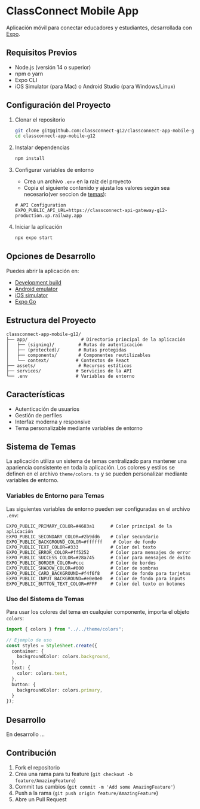 # ClassConnect Mobile App

Aplicación móvil para conectar educadores y estudiantes, desarrollada con [Expo](https://expo.dev).

## Requisitos Previos

- Node.js (versión 14 o superior)
- npm o yarn
- Expo CLI
- iOS Simulator (para Mac) o Android Studio (para Windows/Linux)

## Configuración del Proyecto

1. Clonar el repositorio
   ```bash
   git clone git@github.com:classconnect-g12/classconnect-app-mobile-g12.git
   cd classconnect-app-mobile-g12
   ```

2. Instalar dependencias
   ```bash
   npm install
   ```

3. Configurar variables de entorno
   - Crea un archivo `.env` en la raíz del proyecto
   - Copia el siguiente contenido y ajusta los valores según sea necesario(ver seccion de [temas](#sistema-de-temas)):
   ```env
   # API Configuration
   EXPO_PUBLIC_API_URL=https://classconnect-api-gateway-g12-production.up.railway.app
   ```

4. Iniciar la aplicación
   ```bash
   npx expo start
   ```

## Opciones de Desarrollo

Puedes abrir la aplicación en:
- [Development build](https://docs.expo.dev/develop/development-builds/introduction/)
- [Android emulator](https://docs.expo.dev/workflow/android-studio-emulator/)
- [iOS simulator](https://docs.expo.dev/workflow/ios-simulator/)
- [Expo Go](https://expo.dev/go)

## Estructura del Proyecto

```
classconnect-app-mobile-g12/
├── app/                    # Directorio principal de la aplicación
│   ├── (signing)/         # Rutas de autenticación
│   ├── (protected)/       # Rutas protegidas
│   ├── components/        # Componentes reutilizables
│   └── context/          # Contextos de React
├── assets/                # Recursos estáticos
├── services/             # Servicios de la API
└── .env                  # Variables de entorno
```

## Características

- Autenticación de usuarios
- Gestión de perfiles
- Interfaz moderna y responsive
- Tema personalizable mediante variables de entorno

## Sistema de Temas

La aplicación utiliza un sistema de temas centralizado para mantener una apariencia consistente en toda la aplicación. Los colores y estilos se definen en el archivo `theme/colors.ts` y se pueden personalizar mediante variables de entorno.

### Variables de Entorno para Temas

Las siguientes variables de entorno pueden ser configuradas en el archivo `.env`:

```env
EXPO_PUBLIC_PRIMARY_COLOR=#4683a1      # Color principal de la aplicación
EXPO_PUBLIC_SECONDARY_COLOR=#2b9dd6    # Color secundario
EXPO_PUBLIC_BACKGROUND_COLOR=#ffffff    # Color de fondo
EXPO_PUBLIC_TEXT_COLOR=#333            # Color del texto
EXPO_PUBLIC_ERROR_COLOR=#ff5252        # Color para mensajes de error
EXPO_PUBLIC_SUCCESS_COLOR=#28a745      # Color para mensajes de éxito
EXPO_PUBLIC_BORDER_COLOR=#ccc          # Color de bordes
EXPO_PUBLIC_SHADOW_COLOR=#000          # Color de sombras
EXPO_PUBLIC_CARD_BACKGROUND=#f4f6f8    # Color de fondo para tarjetas
EXPO_PUBLIC_INPUT_BACKGROUND=#e0e0e0   # Color de fondo para inputs
EXPO_PUBLIC_BUTTON_TEXT_COLOR=#FFF     # Color del texto en botones
```

### Uso del Sistema de Temas

Para usar los colores del tema en cualquier componente, importa el objeto `colors`:

```typescript
import { colors } from "../../theme/colors";

// Ejemplo de uso
const styles = StyleSheet.create({
  container: {
    backgroundColor: colors.background,
  },
  text: {
    color: colors.text,
  },
  button: {
    backgroundColor: colors.primary,
  }
});
```

## Desarrollo

En desarrollo ...

## Contribución

1. Fork el repositorio
2. Crea una rama para tu feature (`git checkout -b feature/AmazingFeature`)
3. Commit tus cambios (`git commit -m 'Add some AmazingFeature'`)
4. Push a la rama (`git push origin feature/AmazingFeature`)
5. Abre un Pull Request
